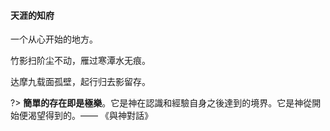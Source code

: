 #### 天涯的知府

一个从心开始的地方。



竹影扫阶尘不动，雁过寒潭水无痕。

达摩九载面孤壁，起行归去影留存。



?>  **簡單的存在即是極樂**。它是神在認識和經驗自身之後達到的境界。它是神從開始便渴望得到的。—— 《與神對話》